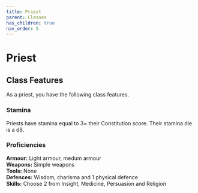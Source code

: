 ```yaml
---
title: Priest
parent: Classes
has_children: true
nav_order: 5
---
```


# Priest

## Class Features
As a priest, you have the following class features.

### Stamina
Priests have stamina equal to 3× their Constitution score. Their stamina die is a d8.

### Proficiencies
**Armour:** Light armour, medum armour<br>
**Weapons:** Simple weapons<br>
**Tools:** None<br>
**Defences:** Wisdom, charisma and 1 physical defence<br>
**Skills:** Choose 2 from Insight, Medicine, Persuasion and Religion
